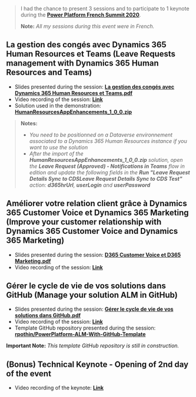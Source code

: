 > I had the chance to present 3 sessions and to participate to 1 keynote during the [**Power Platform French Summit 2020**](https://www.powerplatformfrenchsummit.com/).
> 
> **Note:** *All my sessions during this event were in French.*

## La gestion des congés avec Dynamics 365 Human Resources et Teams (Leave Requests management with Dynamics 365 Human Resources and Teams)

- Slides presented during the session: [**La gestion des congés avec Dynamics 365 Human Resources et Teams.pdf**](https://github.com/rpothin/Presentations/blob/main/20201119_PowerPlatformFrenchSummit/La%20gestion%20des%20cong%C3%A9s%20avec%20Dynamics%20365%20Human%20Resources%20et%20Teams.pdf)
- Video recording of the session: [**Link**](https://youtu.be/O-BKYRqAKu4)
- Solution used in the demonstration: [**HumanResourcesAppEnhancements_1_0_0.zip**](https://github.com/rpothin/Presentations/blob/main/20201119_PowerPlatformFrenchSummit/HumanResourcesAppEnhancements_1_0_0.zip)

> **Notes:**
> - *You need to be positionned on a Dataverse environnement associated to a Dynamics 365 Human Resources instance if you want to use the solution*
> - *After the import of the **HumanResourcesAppEnhancements_1_0_0.zip** solution, open the **Leave Request (Approved) - Notifications in Teams** flow in edition and update the following fields in the **Run "Leave Request Details Sync to CDSLeave Request Details Sync to CDS Test"** action: **d365hrUrl**, **userLogin** and **userPassword***

## Améliorer votre relation client grâce à Dynamics 365 Customer Voice et Dynamics 365 Marketing (Improve your customer relationship with Dynamics 365 Customer Voice and Dynamics 365 Marketing)

- Slides presented during the session: [**D365 Customer Voice et D365 Marketing.pdf**](https://github.com/rpothin/Presentations/blob/main/20201119_PowerPlatformFrenchSummit/D365%20Customer%20Voice%20et%20D365%20Marketing.pdf)
- Video recording of the session: [**Link**](https://youtu.be/F0mhxaHCJBk)

## Gérer le cycle de vie de vos solutions dans GitHub (Manage your solution ALM in GitHub)

- Slides presented during the session: [**Gérer le cycle de vie de vos solutions dans GitHub.pdf**](https://github.com/rpothin/Presentations/blob/main/20201119_PowerPlatformFrenchSummit/G%C3%A9rer%20le%20cycle%20de%20vie%20de%20vos%20solutions%20dans%20GitHub.pdf)
- Video recording of the session: [**Link**](https://youtu.be/TIzFwuiv0zY)
- Template GitHub repository presented during the session: [**rpothin/PowerPlatform-ALM-With-GitHub-Template**](https://github.com/rpothin/PowerPlatform-ALM-With-GitHub-Template)

**Important Note:** *This template GitHub repository is still in construction.*

## (Bonus) Technical Keynote - Opening of 2nd day of the event

- Video recording of the keynote: [**Link**](https://youtu.be/8pTRy9M5kOQ)